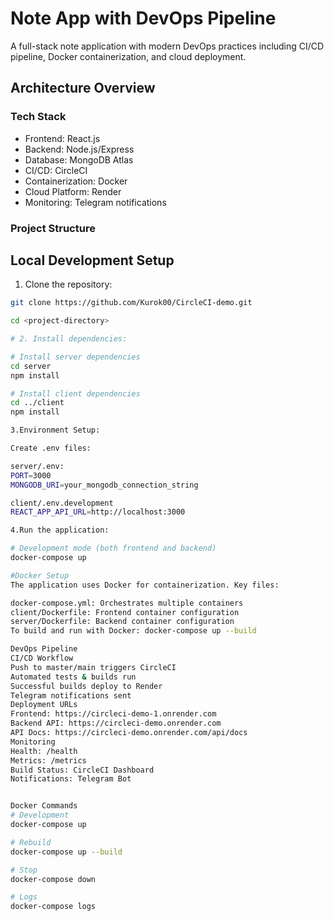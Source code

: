 # Note App with DevOps Pipeline

A full-stack note application with modern DevOps practices including CI/CD pipeline, Docker containerization, and cloud deployment.

## Architecture Overview

### Tech Stack
- Frontend: React.js
- Backend: Node.js/Express
- Database: MongoDB Atlas
- CI/CD: CircleCI
- Containerization: Docker
- Cloud Platform: Render
- Monitoring: Telegram notifications

### Project Structure


## Local Development Setup

1. Clone the repository:
```bash
git clone https://github.com/Kurok00/CircleCI-demo.git

cd <project-directory>

# 2. Install dependencies:

# Install server dependencies
cd server
npm install

# Install client dependencies
cd ../client
npm install

3.Environment Setup:

Create .env files:

server/.env: 
PORT=3000
MONGODB_URI=your_mongodb_connection_string

client/.env.development
REACT_APP_API_URL=http://localhost:3000

4.Run the application:

# Development mode (both frontend and backend)
docker-compose up

#Docker Setup
The application uses Docker for containerization. Key files:

docker-compose.yml: Orchestrates multiple containers
client/Dockerfile: Frontend container configuration
server/Dockerfile: Backend container configuration
To build and run with Docker: docker-compose up --build

DevOps Pipeline
CI/CD Workflow
Push to master/main triggers CircleCI
Automated tests & builds run
Successful builds deploy to Render
Telegram notifications sent
Deployment URLs
Frontend: https://circleci-demo-1.onrender.com
Backend API: https://circleci-demo.onrender.com
API Docs: https://circleci-demo.onrender.com/api/docs
Monitoring
Health: /health
Metrics: /metrics
Build Status: CircleCI Dashboard
Notifications: Telegram Bot


Docker Commands
# Development
docker-compose up

# Rebuild
docker-compose up --build

# Stop
docker-compose down

# Logs
docker-compose logs
